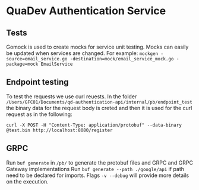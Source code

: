 # QuaDev Authentication Service

## Tests
Gomock is used to create mocks for service unit testing. Mocks can easily be updated when services are changed.
For example:
```mockgen -source=email_service.go -destination=mock/email_service_mock.go -package=mock EmailService```

## Endpoint testing
To test the requests we use curl reuests. In the folder `/Users/GFC01/Documents/qd-authentication-api/internal/pb/endpoint_test` the binary data for the request body is creted and then it is used for the curl request as in the following:
```
curl -X POST -H "Content-Type: application/protobuf" --data-binary @test.bin http://localhost:8080/register
```

## GRPC
Run `buf generate` in `/pb/` to generate the protobuf files and GRPC and GRPC Gateway implementations 
Run `buf generate --path ./google/api` if path need to be declared for imports.
Flags `-v --debug` will provide more details on the execution.

<!-- TODOs -->
<!-- 
    GRPC
    Errors
    Email verification token expiry and announce if token already verified
    Implement RegistrationResponse
    Add routines
 -->
